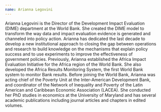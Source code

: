 ```yaml
---
name: Arianna Legovini
---
```


Arianna Legovini is the Director of the Development Impact Evaluation (DIME) department at the World Bank. She created the DIME model to transform the way data and impact evaluation evidence is generated and channeled into policy action. Arianna has dedicated the last decade to develop a new institutional approach to closing the gap between operations and research to build knowledge on the mechanisms that explain policy success and to use experiments to improve the effectiveness of government policies. Previously, Arianna established the Africa Impact Evaluation Initiative for the Africa region of the World Bank. She also developed the Africa Results Monitoring System, the first World Bank system to monitor Bank results. Before joining the World Bank, Arianna was acting chief of the Poverty Unit at the Inter-American Development Bank, and coordinator of the Network of Inequality and Poverty of the Latin American and Caribbean Economic Association (LACEA). She conducted her PhD studies in economics at the University of Maryland and has several academic publications including journal articles and chapters in edited volumes.
